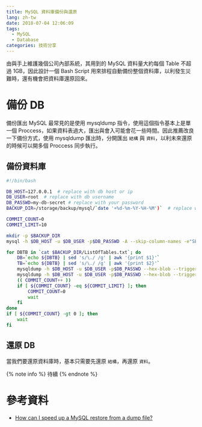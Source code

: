 ```yaml
---
title: MySQL 資料庫備份與還原
lang: zh-tw
date: 2018-07-04 12:06:09
tags:
  - MySQL
  - Database
categories: 技術分享
---
```


由與手上維護幾個公司內部系統，其用到的 MySQL 資料量大約每個 Table 不超過 1GB，因此設計一個 Bash Script 用來排程自動備份整個資料庫，以利發生災難時，還有機會把資料庫還原回來。

<!--more-->

# 備份 DB

備份匯出 MySQL 最常見的是使用 mysqldump 指令，使用這個指令基本上是單一個 Proccess，如果資料表過大，匯出與會入可能會花一些時間。因此推薦改良一下備份方式，使用 mysqldump 匯出時，分開匯出 `結構` 與 `資料`，以利未來還原的時候可以開多個 Proccess 同步執行。

## 備份資料庫

```sh
#!/bin/bash

DB_HOST=127.0.0.1  # replace with db host or ip
DB_USER=root  # replace with db username
DB_PASSWD=my-db-secret # replace with your password
BACKUP_DIR=/storage/backup/mysql/`date '+%d-%m-%Y-%H-%M')`  # replace with your directory

COMMIT_COUNT=0
COMMIT_LIMIT=10

mkdir -p $BACKUP_DIR
mysql -h $DB_HOST -u $DB_USER -p$DB_PASSWD -A --skip-column-names -e"SELECT CONCAT(table_schema,'.',table_name) FROM information_schema.tables WHERE table_schema NOT IN ('information_schema','mysql')" > $BACKUP_DIR/ListOfTables.txt

for DBTB in `cat $BACKUP_DIR/ListOfTables.txt`; do
    DB=`echo ${DBTB} | sed 's/\./ /g' | awk '{print $1}'`
    TB=`echo ${DBTB} | sed 's/\./ /g' | awk '{print $2}'`
    mysqldump -h $DB_HOST -u $DB_USER -p$DB_PASSWD --hex-blob --triggers --no-data ${DB} ${TB} > $BACKUP_DIR/${DB}_${TB}.schema.sql
    mysqldump -h $DB_HOST -u $DB_USER -p$DB_PASSWD --hex-blob --triggers --no-create-info ${DB} ${TB} > $BACKUP_DIR/${DB}_${TB}.data.sql &
    (( COMMIT_COUNT++ ))
    if [ ${COMMIT_COUNT} -eq ${COMMIT_LIMIT} ]; then
        COMMIT_COUNT=0
        wait
    fi
done
if [ ${COMMIT_COUNT} -gt 0 ]; then
    wait
fi

```

## 還原 DB

當我們要還原資料庫時，基本只需要先還原 `結構`，再還原 `資料`。

{% note info %}
待續
{% endnote %}

# 參考資料

* [How can I speed up a MySQL restore from a dump file?](https://serverfault.com/questions/146525/how-can-i-speed-up-a-mysql-restore-from-a-dump-file)
